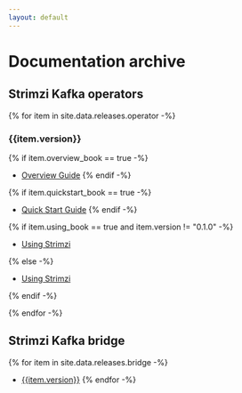 ```yaml
---
layout: default
---
```


# Documentation archive

## Strimzi Kafka operators

{% for item in site.data.releases.operator -%}

### {{item.version}}

{% if item.overview_book == true -%}
* [Overview Guide](/docs/overview/{{item.version}}/)
{% endif -%}

{% if item.quickstart_book == true -%}
* [Quick Start Guide](/docs/quickstart/{{item.version}}/)
{% endif -%}

{% if item.using_book == true and item.version != "0.1.0" -%}
* [Using Strimzi](/docs/{{item.version}}/)

{% else -%}
* [Using Strimzi](/docs/0.1.0/README.md)

{% endif -%}

{% endfor -%}

## Strimzi Kafka bridge

{% for item in site.data.releases.bridge -%}
* [{{item.version}}](/docs/bridge/{{item.version}}/)
{% endfor -%}